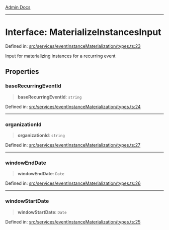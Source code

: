 [Admin Docs](/)

***

# Interface: MaterializeInstancesInput

Defined in: [src/services/eventInstanceMaterialization/types.ts:23](https://github.com/gautam-divyanshu/talawa-api/blob/7e7d786bbd7356b22a3ba5029601eed88ff27201/src/services/eventInstanceMaterialization/types.ts#L23)

Input for materializing instances for a recurring event

## Properties

### baseRecurringEventId

> **baseRecurringEventId**: `string`

Defined in: [src/services/eventInstanceMaterialization/types.ts:24](https://github.com/gautam-divyanshu/talawa-api/blob/7e7d786bbd7356b22a3ba5029601eed88ff27201/src/services/eventInstanceMaterialization/types.ts#L24)

***

### organizationId

> **organizationId**: `string`

Defined in: [src/services/eventInstanceMaterialization/types.ts:27](https://github.com/gautam-divyanshu/talawa-api/blob/7e7d786bbd7356b22a3ba5029601eed88ff27201/src/services/eventInstanceMaterialization/types.ts#L27)

***

### windowEndDate

> **windowEndDate**: `Date`

Defined in: [src/services/eventInstanceMaterialization/types.ts:26](https://github.com/gautam-divyanshu/talawa-api/blob/7e7d786bbd7356b22a3ba5029601eed88ff27201/src/services/eventInstanceMaterialization/types.ts#L26)

***

### windowStartDate

> **windowStartDate**: `Date`

Defined in: [src/services/eventInstanceMaterialization/types.ts:25](https://github.com/gautam-divyanshu/talawa-api/blob/7e7d786bbd7356b22a3ba5029601eed88ff27201/src/services/eventInstanceMaterialization/types.ts#L25)
